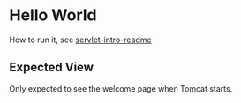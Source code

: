 # Hello World
How to run it, see [servlet-intro-readme](https://github.com/rsun07/Java_Web/tree/master/servlet-intro#how-to-run-it)

## Expected View
Only expected to see the welcome page when Tomcat starts. 
